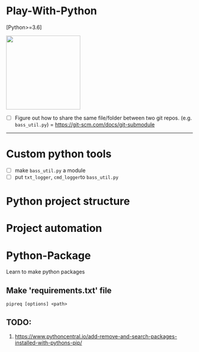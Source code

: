 # Play-With-Python 

[Python>=3.6]

<img src="https://www.perforce.com/sites/default/files/images/blog/python-logo_400x400_2.jpg" alt="" width="200"/>

- [ ] Figure out how to share the same file/folder between two git repos. (e.g. `bass_util.py`) = https://git-scm.com/docs/git-submodule

---
# Custom python tools
- [ ] make `bass_util.py` a module
- [ ] put `txt_logger`, `cmd_logger`to `bass_util.py` 

# Python project structure

# Project automation

# Python-Package
Learn to make python packages

## Make 'requirements.txt' file
``pipreq [options] <path>``

## TODO:
1. https://www.pythoncentral.io/add-remove-and-search-packages-installed-with-pythons-pip/
